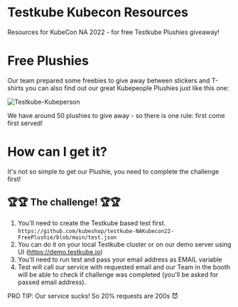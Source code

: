 # Testkube Kubecon Resources

Resources for KubeCon NA 2022 - for free Testkube Plushies giveaway! 

# Free Plushies

Our team prepared some freebies to give away between stickers and T-shirts you can also find out our great Kubepeople Plushies
just like this one: 

![Testkube-Kubeperson](https://user-images.githubusercontent.com/30776/196876546-3e1a095e-c7a9-42f5-9f15-f0995649af11.png)


We have around 50 plushies to give away - so there is one rule: first come first served!


# How can I get it? 

It's not so simple to get our Plushie, you need to complete the challenge first! 

## 🏆🏆 The challenge! 🏆🏆

1. You'll need to create the Testkube based test first. `https://github.com/kubeshop/testkube-NAKubecon22-FreePlushie/blob/main/test.json`
2. You can do it on your local Testkube cluster 
   or on our demo server using UI (https://demo.testkube.io)
3. You'll need to run test and pass your email address as EMAIL variable
4. Test will call our service with requested email and our Team in the booth will be able to check if challenge was completed (you'll be asked for passed email address).

PRO TIP: Our service sucks! So 20% requests are 200s 😈
